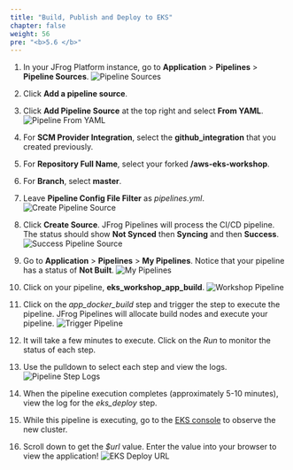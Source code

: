 ```yaml
---
title: "Build, Publish and Deploy to EKS"
chapter: false
weight: 56
pre: "<b>5.6 </b>"
---
```


1. In your JFrog Platform instance, go to **Application** > **Pipelines** > **Pipeline Sources**.
    ![Pipeline Sources](/images/pipeline-sources.png)

2. Click **Add a pipeline source**.

3. Click **Add Pipeline Source** at the top right and select **From YAML**.
    ![Pipeline From YAML](/images/pipeline-from-yaml.png)

4. For **SCM Provider Integration**, select the **github_integration** that you created previously.

5. For **Repository Full Name**, select your forked **<username>/aws-eks-workshop**.

6. For **Branch**, select **master**.

7. Leave **Pipeline Config File Filter** as _pipelines.yml_.
    ![Create Pipeline Source](/images/create-pipeline-source-eks.png)

8. Click **Create Source**. JFrog Pipelines will process the CI/CD pipeline. The status should show **Not Synced** then **Syncing** and then **Success**.
    ![Success Pipeline Source](/images/success-pipeline-source-eks.png)

9. Go to **Application** > **Pipelines** > **My Pipelines**. Notice that your pipeline has a status of **Not Built**.
    ![My Pipelines](/images/my-pipelines.png)

10. Click on your pipeline, **eks_workshop_app_build**.
    ![Workshop Pipeline](/images/workshop-pipeline-eks.png)

11. Click on the _app\_docker\_build_ step and trigger the step to execute the pipeline. JFrog Pipelines will allocate build nodes and execute your pipeline.
    ![Trigger Pipeline](/images/trigger-pipeline.png)

12. It will take a few minutes to execute. Click on the _Run_ to monitor the status of each step.

13. Use the pulldown to select each step and view the logs.
    ![Pipeline Step Logs](/images/pipeline-step-logs-eks.png)

14. When the pipeline execution completes (approximately 5-10 minutes), view the log for the _eks\_deploy_ step.

15. While this pipeline is executing, go to the [EKS console](https://us-west-2.console.aws.amazon.com/eks/home?region=us-west-2#/clusters) to observe the new cluster.

16. Scroll down to get the _$url_ value. Enter the value into your browser to view the application!
    ![EKS Deploy URL](/images/eks-deploy-url.png)
